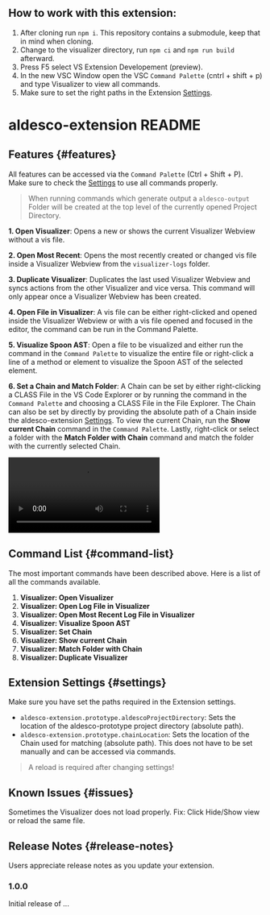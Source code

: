 ## How to work with this extension:

1. After cloning run `npm i`. This repository contains a submodule, keep that in mind when cloning.
2. Change to the visualizer directory, run `npm ci` and `npm run build` afterward.
3. Press F5 select VS Extension Developement (preview).
4. In the new VSC Window open the VSC `Command Palette` (cntrl + shift + p) and type Visualizer to view all commands.
5. Make sure to set the right paths in the Extension [Settings](#settings).

# aldesco-extension README

## Features {#features}

All features can be accessed via the `Command Palette` (Ctrl + Shift + P). Make sure to check the [Settings](#settings) to use all commands properly.

> When running commands which generate output a `aldesco-output` Folder will be created at the top level of the currently opened Project Directory.

**1. Open Visualizer**: Opens a new or shows the current Visualizer Webview without a vis file.

**2. Open Most Recent**: Opens the most recently created or changed vis file inside a Visualizer Webview from the `visualizer-logs` folder.

**3. Duplicate Visualizer**: Duplicates the last used Visualizer Webview and syncs actions from the other Visualizer and vice versa. This command will only appear once a Visualizer Webview has been created.

**4. Open File in Visualizer**: A vis file can be either right-clicked and opened inside the Visualizer Webview or with a vis file opened and focused in the editor, the command can be run in the Command Palette.

**5. Visualize Spoon AST**: Open a file to be visualized and either run the command in the `Command Palette` to visualize the entire file or right-click a line of a method or element to visualize the Spoon AST of the selected element.

**6. Set a Chain and Match Folder**: A Chain can be set by either right-clicking a CLASS File in the VS Code Explorer or by running the command in the `Command Palette` and choosing a CLASS File in the File Explorer. The Chain can also be set by directly by providing the absolute path of a Chain inside the aldesco-extension [Settings](#extension-settings). To view the current Chain, run the **Show current Chain** command in the `Command Palette`. Lastly, right-click or select a folder with the **Match Folder with Chain** command and match the folder with the currently selected Chain.

![Set Chain and Match Folder](media/match_feature.mp4)

## Command List {#command-list}
The most important commands have been described above. Here is a list of all the commands available.

1. **Visualizer: Open Visualizer**
2. **Visualizer: Open Log File in Visualizer**
3. **Visualizer: Open Most Recent Log File in Visualizer**
4. **Visualizer: Visualize Spoon AST**
5. **Visualizer: Set Chain**
6. **Visualizer: Show current Chain**
7. **Visualizer: Match Folder with Chain**
8. **Visualizer: Duplicate Visualizer**

<Requirements>

## Extension Settings {#settings}

Make sure you have set the paths required in the Extension settings.

- `aldesco-extension.prototype.aldescoProjectDirectory`: Sets the location of the aldesco-prototype project directory (absolute path).
- `aldesco-extension.prototype.chainLocation`: Sets the location of the Chain used for matching (absolute path). This does not have to be set manually and can be accessed via commands.

> A reload is required after changing settings! 

## Known Issues {#issues}

Sometimes the Visualizer does not load properly.
Fix: Click Hide/Show view or reload the same file.

## Release Notes {#release-notes}

Users appreciate release notes as you update your extension.

### 1.0.0

Initial release of ...

